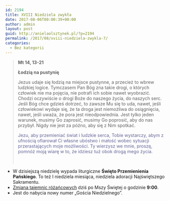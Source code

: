 ```yaml
---
id: 2194
title: XVIII Niedziela zwykła
date: 2017-08-06T00:00:39+00:00
author: admin
layout: post
guid: http://anielaolsztynek.pl/?p=2194
permalink: /2017/08/xviii-niedziela-zwykla-7/
categories:
  - Bez kategorii
---
```

> **Mt 14, 13-21**
> 
> **Łodzią na pustynię**
> 
> Jezus udaje się łodzią na miejsce pustynne, a przecież to wbrew ludzkiej logice. Tymczasem Pan Bóg zna takie drogi, o których człowiek nie ma pojęcia, nie potrafi ich sobie nawet wyobrazić. Chodzi oczywiście o drogi Boże do naszego życia, do naszych serc. Jeśli Bóg chce gdzieś dotrzeć, to zawsze Mu się to uda, nawet, jeśli człowiekowi wydaje się, że ta droga jest niemożliwa do osiągnięcia, nawet, jeśli uważa, że pora jest nieodpowiednia. Jest tylko jeden warunek, musimy Go zaprosić, musimy Go poprosić, aby do nas przybył. Nigdy nie jest za późno, aby się z Nim spotkać.
> 
> <span style="color: #666699;">Jezu, aby przemieniać świat i ludzkie serca, Tobie wystarczy, abym z ufnością ofiarował Ci własne ubóstwo i małość wobec sytuacji przerastających moje możliwości. Ty wierzysz we mnie, proszę, pomnóż moją wiarę w to, że idziesz tuż obok drogą mego życia.</span>
> 
> &nbsp;

  * W dzisiejszą niedzielę wypada liturgiczne **Święto Przemienienia Pańskiego**. To też I niedziela miesiąca, niedziela adoracji Najświętszego Sakramentu.
  * <span style="text-decoration: underline;">Zmiana tajemnic różańcowych</span> dziś po Mszy Świętej o godzinie **9:00**.
  * Jest do nabycia nowy numer „Gościa Niedzielnego”.